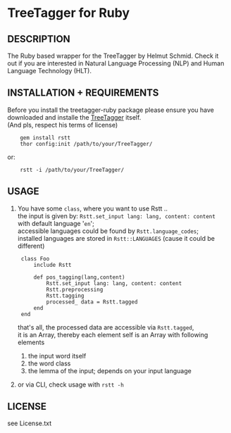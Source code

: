 TreeTagger for Ruby
===================

DESCRIPTION
-----------

The Ruby based wrapper for the TreeTagger by Helmut Schmid.
Check it out if you are interested
in Natural Language Processing (NLP) and Human Language Technology (HLT).

INSTALLATION + REQUIREMENTS
---------------------------

Before you install the treetagger-ruby package please ensure you have downloaded and installe the [TreeTagger](http://www.ims.uni-stuttgart.de/projekte/corplex/TreeTagger/) itself.  
(And pls, respect his terms of license)

		gem install rstt
		thor config:init /path/to/your/TreeTagger/

or:

		rstt -i /path/to/your/TreeTagger/

USAGE
-----

1. You have some `class`, where you want to use Rstt ..  
the input is given by: `Rstt.set_input lang: lang, content: content` with default language '`en`';  
accessible languages could be found by `Rstt.language_codes`;  
installed languages are stored in `Rstt::LANGUAGES` (cause it could be different)

		class Foo
			include Rstt
			
			def pos_tagging(lang,content)
				Rstt.set_input lang: lang, content: content
				Rstt.preprocessing
				Rstt.tagging
				processed_ data = Rstt.tagged
			end
		end

	that's all, the processed data are accessible via `Rstt.tagged`,  
	it is an Array, thereby each element self is an Array with following elements

	1. the input word itself
	2. the word class
	3. the lemma of the input; depends on your input language

2. or via CLI, check usage with `rstt -h`

LICENSE
-------

see License.txt